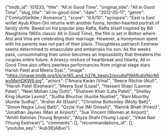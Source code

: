{"tmdb_id": 101533, "title": "All in Good Time", "original_title": "All in Good Time", "slug_title": "all-in-good-time", "date": "2012-05-11", "genre": ["Com\u00e9die / Romance"], "score": "6.5/10", "synopsis": "East is East writer Ayub Khan-Din returns with another funny, tender-hearted portrait of family strife. Based on his popular play Rafta, Rafta (itself inspired by Bill Naughtons 1960s classic All in Good Time), the film is set in Bolton where Atul and Vina are celebrating their marriage. However, a honeymoon spent with his parents was not part of their plans. Thoughtless patriarch Eeshwar seems determined to emasculate and embarrass his son. As the weeks pass, consummating their union becomes an impossibility that threatens the couples entire future. A breezy mixture of heartbreak and hilarity, All in Good Time also offers peerless performances from original stage stars Harish Patel and Meera Syal.", "image": "https://image.tmdb.org/t/p/w185_and_h278_bestv2/pou8sPI9A9ubVNorMiwxMwhDKW9.jpg", "actors": ["Amara Karan (Vina)", "Reece Ritchie (Atul)", "Harish Patel (Eeshwar)", "Meera Syal (Lopa)", "Hassani Shapi (Laxman Patel)", "Neet Mohan (Jay Dutt)", "Shaheen Khan (Lata Patel)", "Shelley King (Auntie Laxmi)", "Sudha Bhuchar (Auntie Nushie)", "Rani Moorthy (Auntie Sudha)", "Arsher Ali (Etash)", "Christine Bottomley (Molly Batt)", "Simon Nagra (Jivaj Batt)", "Ozzie Yue (Mr Dinesh)", "Ramrik Bhatt (Priest)", "Jonathan Jaynes (Man at Airport)", "Sue Vincent (Women at Airport)", "Amith Rahman (Young Brijesh)", "Aliyza Shahi (Young Lopa)", "Vikas Nair (Young Eeshwar)"], "comments": [], "recommandations_id": [], "youtube_key": "Aub3lEjABuo"}
